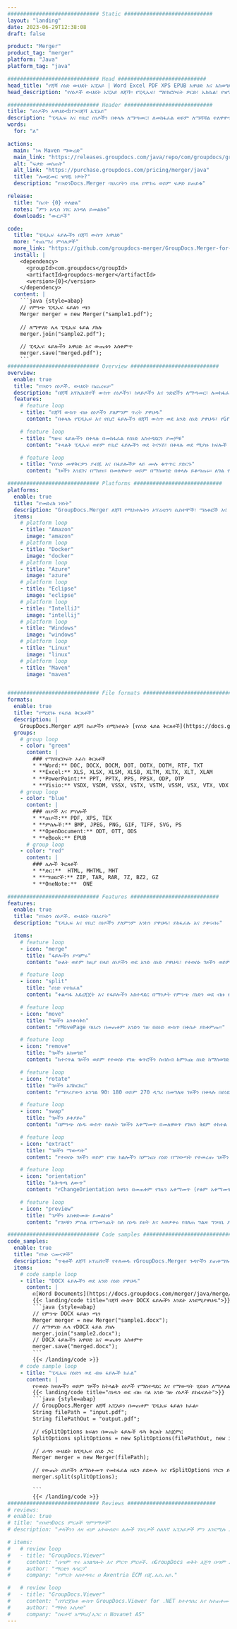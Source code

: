 ```yaml
---
############################# Static ############################
layout: "landing"
date: 2023-06-29T12:38:08
draft: false

product: "Merger"
product_tag: "merger"
platform: "Java"
platform_tag: "java"

############################# Head ############################
head_title: "የጃቫ ሰነድ ውህደት ኤፒአይ | Word Excel PDF XPS EPUB አዋህድ እና አስወግድ"
head_description: "የሰነዶች ውህደት ኤፒአይ ለጃቫ። የፒዲኤፍ፣ ማይክሮሶፍት ዎርድ፣ ኤክሴል፣ የዝግጅት አቀራረቦችን፣ Visio፣ XPS እና EPUB ቅርጸቶችን ያዋህዱ፣ ይከፋፈሉ፣ ይቀያይሩ፣ እንደገና ይደርዙ እና ይሰርዙ።"

############################# Header ############################
title: "ሰነዶችን አዋህድ<br>በጃቫ ኤፒአይ"
description: "ፒዲኤፍ እና የቢሮ ሰነዶችን በቀላሉ ለማጣመር፣ ለመከፋፈል ወይም ለማሻሻል ተለዋዋጭ ውህደት ኤፒአይ"
words:
  for: "ለ"

actions:
  main: "ነጻ Maven ማውረድ"
  main_link: "https://releases.groupdocs.com/java/repo/com/groupdocs/groupdocs-merger/"
  alt: "ፍቃድ መስጠት"
  alt_link: "https://purchase.groupdocs.com/pricing/merger/java"
  title: "ለመጀመር ዝግጁ ነዎት?"
  description: "የቡድንDocs.Merger ባህሪያትን በነጻ ይሞክሩ ወይም ፍቃድ ይጠይቁ"

release:
  title: "ስሪት {0} ተለቋል"
  notes: "ምን አዲስ ነገር እንዳለ ይመልከቱ"
  downloads: "ውርዶች"

code:
  title: "ፒዲኤፍ ፋይሎችን በጃቫ ውስጥ አዋህድ"
  more: "ተጨማሪ ምሳሌዎች"
  more_link: "https://github.com/groupdocs-merger/GroupDocs.Merger-for-Java"
  install: |
    <dependency>
      <groupId>com.groupdocs</groupId>
      <artifactId>groupdocs-merger</artifactId>
      <version>{0}</version>
    </dependency>
  content: |
    ```java {style=abap}   
    // የምንጭ ፒዲኤፍ ፋይልን ጫን
    Merger merger = new Merger("sample1.pdf");
    
    // ለማዋሃድ ሌላ ፒዲኤፍ ፋይል ያክሉ
    merger.join("sample2.pdf");

    // ፒዲኤፍ ፋይሎችን አዋህድ እና ውጤቱን አስቀምጥ
    merger.save("merged.pdf");
    ```
############################# Overview ############################
overview:
  enable: true
  title: "የቡድን ሰነዶች. ውህደት በጨረፍታ"
  description: "በጃቫ አፕሊኬሽኖች ውስጥ ሰነዶችን፣ ስላይዶችን እና ንድፎችን ለማጣመር፣ ለመከፋፈል፣ ለመለዋወጥ፣ ለመከርከም ወይም ለማስወገድ API"
  features:
    # feature loop
    - title: "በጃቫ ውስጥ ብዙ ሰነዶችን ያለምንም ጥረት ያዋህዱ"
      content: "በቀላሉ የፒዲኤፍ እና የቢሮ ፋይሎችን በጃቫ ውስጥ ወደ አንድ ሰነድ ያዋህዱ፣ የGroupDocs.Merger ቤተመፃህፍትን አቅም በመጠቀም። የተለያዩ የፋይል ዓይነቶችን ያለችግር እንዲያጣምሩ የሚያስችልዎ ሰፊ የቅርጸት ድጋፍ ተጠቃሚ ይሁኑ ይህም ምቹ እና የተሳለጠ ውህደት ሂደት ያስገኛል ።"

    # feature loop
    - title: "ግዙፍ ፋይሎችን በቀላሉ በመከፋፈል የሰነድ አስተዳደርን ያመቻቹ"
      content: "ትላልቅ ፒዲኤፍ ወይም የቢሮ ፋይሎችን ወደ ትናንሽ፣ በቀላሉ ወደ ሚያዙ ክፍሎች ይከፋፍሏቸው። ሰነዶችን በተወሰኑ ገፆች፣ ክልሎች ላይ ተመስርተው መከፋፈል ወይም የግለሰብ ገጾችን በቀላል እና በምቾት ማውጣት ይችላሉ። የ GroupDocs.Merger ቤተ-መጽሐፍት እንከን የለሽ ችሎታዎችን በመጠቀም የሰነድ አስተዳደርዎን ያቀላቅሉ እና ፋይሎችዎን ይበልጥ የተደራጁ እና የሚተዳደሩ ያድርጓቸው።"

    # feature loop
    - title: "የሰነድ መዋቅርዎን ያብጁ እና በፋይሎችዎ ላይ ሙሉ ቁጥጥር ያድርጉ"
      content: "ገጾችን እንደገና በማዘዝ፣ በመለዋወጥ ወይም በማስወገድ በቀላሉ ይቆጣጠሩ። ለግል የተበጀ የፋይል መዋቅር ለመፍጠር በተለዋዋጭነት ሰነዶችዎን በልዩ መስፈርቶችዎ መሠረት ያደራጁ እና ያብጁ።"

############################# Platforms ############################
platforms:
  enable: true
  title: "የመድረክ ነፃነት"
  description: "GroupDocs.Merger ለጃቫ የሚከተሉትን ኦፕሬቲንግ ሲስተሞች፣ ማዕቀፎች እና የጥቅል አስተዳዳሪዎች ይደግፋል"
  items:
    # platform loop
    - title: "Amazon"
      image: "amazon"
    # platform loop
    - title: "Docker"
      image: "docker"
    # platform loop
    - title: "Azure"
      image: "azure"
    # platform loop
    - title: "Eclipse"
      image: "eclipse"
    # platform loop
    - title: "IntelliJ"
      image: "intellij"
    # platform loop
    - title: "Windows"
      image: "windows"
    # platform loop
    - title: "Linux"
      image: "linux"
    # platform loop
    - title: "Maven"
      image: "maven"


############################# File formats ############################
formats:
  enable: true
  title: "የሚደገፉ የፋይል ቅርጸቶች"
  description: |
    GroupDocs.Merger ለጃቫ ስራዎችን በሚከተሉት [የሰነድ ፋይል ቅርጸቶች](https://docs.groupdocs.com/merger/java/supported-document-formats/) ይደግፋል።
  groups:
    # group loop
    - color: "green"
      content: |
        ### የማይክሮሶፍት ኦፊስ ቅርጸቶች
        * **Word:** DOC, DOCX, DOCM, DOT, DOTX, DOTM, RTF, TXT
        * **Excel:** XLS, XLSX, XLSM, XLSB, XLTM, XLTX, XLT, XLAM
        * **PowerPoint:** PPT, PPTX, PPS, PPSX, ODP, OTP
        * **Visio:** VSDX, VSDM, VSSX, VSTX, VSTM, VSSM, VSX, VTX, VDX
    # group loop
    - color: "blue"
      content: |
        ### ሰነዶች እና ምስሎች
        * **ሰነዶች:** PDF, XPS, TEX
        * **ምስሎች:** BMP, JPEG, PNG, GIF, TIFF, SVG, PS
        * **OpenDocument:** ODT, OTT, ODS
        * **eBook:** EPUB
      # group loop
    - color: "red"
      content: |
        ### ሌሎች ቅርጸቶች
        * **ድር:**  HTML, MHTML, MHT
        * **ማህደሮች:** ZIP, TAR, RAR, 7Z, BZ2, GZ
        * **OneNote:**  ONE

############################# Features ############################
features:
  enable: true
  title: "የቡድን ሰነዶች. ውህደት ባህሪያት"
  description: "ፒዲኤፍ እና የቢሮ ሰነዶችን ያለምንም እንከን ያዋህዱ፣ ይከፋፈሉ እና ያቀናብሩ"

  items:
    # feature loop
    - icon: "merge"
      title: "ፋይሎችን ያጣምሩ"
      content: "ሁለት ወይም ከዚያ በላይ ሰነዶችን ወደ አንድ ሰነድ ያዋህዱ፣ የተወሰኑ ገጾችን ወይም የገጽ ርዝማኔን ከብዙ ምንጭ ሰነዶች ጋር በማጣመር።"

    # feature loop
    - icon: "split"
      title: "ሰነድ የተከፈለ"
      content: "ቀልጣፋ አደረጃጀት እና የፋይሎችን አስተዳደር በማንቃት የምንጭ ሰነድን ወደ ብዙ የውጤት ሰነዶች ለመከፋፈል የተከፋፈለውን ክዋኔ ይጠቀሙ።"

    # feature loop
    - icon: "move"
      title: "ገጾችን አንቀሳቅስ"
      content: "የMovePage ባህሪን በመጠቀም አንድን ገጽ በሰነድ ውስጥ በቀስታ ያስቀምጡ።"

    # feature loop
    - icon: "remove"
      title: "ገጾችን አስወግድ"
      content: "ከተናጥል ገጾችን ወይም የተወሰኑ የገጽ ቁጥሮችን ስብስብ ከምንጩ ሰነድ ከማስወገድ ገፆች ጋር በብቃት ያስወግዱ።"

    # feature loop
    - icon: "rotate"
      title: "ገጾችን አሽከርክር"
      content: "የማዞሪያውን አንግል 90፣ 180 ወይም 270 ዲግሪ በመግለጽ ገጾችን በቀላሉ በሰነድ ውስጥ ለማሽከርከር ከRotatePages ኦፕሬሽኑን ይጠቀሙ።"

    # feature loop
    - icon: "swap"
      title: "ገጾችን ይቀያይሩ"
      content: "በምንጭ ሰነዱ ውስጥ የሁለት ገጾችን አቀማመጥ በመለዋወጥ የገጹን ቅደም ተከተል እንደገና ያስተካክሉ ፣ አዲስ ሰነድ በማምረት።"

    # feature loop
    - icon: "extract"
      title: "ገጾችን ማውጣት"
      content: "የተወሰኑ ገጾችን ወይም የገጽ ክልሎችን ከምንጩ ሰነድ በማውጣት የተመረጡ ገጾችን ብቻ የያዘ አዲስ ሰነድ ይፍጠሩ።"

    # feature loop
    - icon: "orientation"
      title: "አቅጣጫ ለውጥ"
      content: "የChangeOrientation ክዋኔን በመጠቀም የገጹን አቀማመጥ (የቁም አቀማመጥ ወይም መልክአ ምድር) ለተወሰኑ ገፆች ወይም የሰነዱ ሁሉንም ገፆች ያስተካክሉ።"

    # feature loop
    - icon: "preview"
      title: "ገፆችን አስቀድመው ይመልከቱ"
      content: "የገጾቹን ምስል በማመንጨት ስለ ሰነዱ ይዘት እና አወቃቀሩ የበለጠ ግልጽ ግንዛቤ ያግኙ። የሁሉንም ወይም የተወሰኑ ገጾችን ቅድመ እይታዎችን ያድርጉ።"

############################# Code samples ############################
code_samples:
  enable: true
  title: "የኮድ ናሙናዎች"
  description: "ጥቂቶች ለጃቫ ኦፕሬሽኖች የተለመዱ የGroupDocs.Merger ጉዳዮችን ይጠቀማሉ"
  items:
    # code sample loop
    - title: "DOCX ፋይሎችን ወደ አንድ ሰነድ ያዋህዱ"
      content: |
        በ[Word Documents](https://docs.groupdocs.com/merger/java/merge/word/) ባህሪ አማካኝነት የምንጭ ፋይሉን በመጫን፣ ተጨማሪ የDOCX ፋይሎችን በመጨመር ሙሉ የDOCX ፋይሎችን ወደ አንድ ሰነድ ማጣመር ይችላሉ። , እና የተዋሃደውን ሰነድ በማስቀመጥ ላይ. ከዚህ በታች የውህደት ሂደቱን የሚያሳይ የጃቫ ኮድ ቅንጭብ አለ፡-
        {{< landing/code title="በጃቫ ውስጥ DOCX ፋይሎችን እንዴት እንደሚያዋህዱ">}}
        ```java {style=abap}   
        // የምንጭ DOCX ፋይልን ጫን
        Merger merger = new Merger("sample1.docx");
        // ለማዋሃድ ሌላ የDOCX ፋይል ያክሉ
        merger.join("sample2.docx");
        // DOCX ፋይሎችን አዋህድ እና ውጤቱን አስቀምጥ
        merger.save("merged.docx");
        ```
        {{< /landing/code >}}
    # code sample loop
    - title: "ፒዲኤፍ ሰነድን ወደ ብዙ ፋይሎች ክፈል"
      content: |
        የተወሰኑ ክፍሎችን ወይም ገጾችን ከትላልቅ ሰነዶች የማስተዳደር እና የማውጣት ሂደቱን ለማቃለል በ[Split Document](https://docs.groupdocs.com/merger/java/split-document/) ባህሪ ሰነዱን ወደ ብዙ ፋይሎች ይከፋፍሉት። ሰነዶችን በተለያዩ መመዘኛዎች መሠረት ወደ ትናንሽ ክፍሎች እንዲከፋፍሉ ይፈቅድልዎታል - በገጽ ክልል ፣ በመነሻ / መጨረሻ ገጾች ፣ ባልተለመደ / እንኳን የገጽ ቁጥሮች ወዘተ.
        {{< landing/code title="ሰነዱን ወደ ብዙ ባለ አንድ ገጽ ሰነዶች ይከፋፍሉት">}}
        ```java {style=abap}   
        // GroupDocs.Merger ለጃቫ ኤፒአይን በመጠቀም ፒዲኤፍ ፋይልን ክፈል።
        String filePath = "input.pdf";
        String filePathOut = "output.pdf";

        // የSplitOptions ክፍልን በውጤት ፋይሎች ዱካ ቅርጸት አስጀምር
        SplitOptions splitOptions = new SplitOptions(filePathOut, new int[] { 3, 6, 8 });

        // ፈጣን ውህደት ከፒዲኤፍ ሰነድ ጋር
        Merger merger = new Merger(filePath);

        // የውጤት ሰነዶችን ለማስቀመጥ የመከፋፈል ዘዴን ይደውሉ እና የSplitOptions ነገርን ይለፉ
        merger.split(splitOptions);
  
        ```
        {{< /landing/code >}}
############################# Reviews ############################
# reviews:
# enable: true
# title: "የቡድንDocs ምርቶች ግምገማዎች"
# description: "ቃላችንን ለዛ ብቻ አትውሰድ። ሌሎች ገንቢዎች ስለእኛ ኤፒአይዎች ምን እንደሚሉ ይመልከቱ"

# items:
#   # review loop
#   - title: "GroupDocs.Viewer"
#     content: "በጣም ጥሩ አገልግሎት እና ምርጥ ምርቶች. በGroupDocs ወቅት እጅግ በጣም አጋዥ እና ምላሽ ሰጪ ነበሩ ለ NET ትግበራ ሂደት ተመልካች በበቂ ሁኔታ ሊመክራቸው አይችልም።"
#     author: "ማርቲን ላሳርጋ"
#     company: "የምርት አስተዳዳሪ በ Axentria ECM በጂ.ኤስ.አይ."

#   # review loop
#   - title: "GroupDocs.Viewer"
#     content: "በፕሮጀክቱ ውስጥ GroupDocs.Viewer for .NET ከተተገበረ እና ከተጠቀሙ በኋላ በጣም ጥሩ እየሰራ ይመስላል። በብዙ ሰነዶች ሞክሬያለሁ እናም እስካሁን ድረስ ጥሩ ነው። የወረወርኳቸው ነገሮች ሁሉ በፒዲኤፍ መመልከቻ ወይም በኤምኤስ ዎርድ ውስጥ እንደሚታዩት ሁሉ በጥሩ ሁኔታ ይቀርባሉ እና ጥሩ ይመስላል።"
#     author: "ማትስ ኦስታድ"
#     company: "ከፍተኛ አማካሪ/አጋር በ Novanet AS"
---
```

